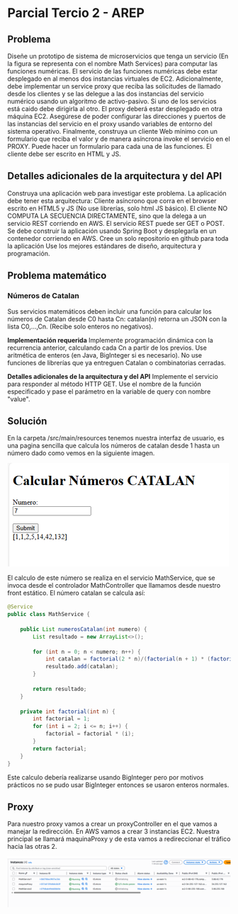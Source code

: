 # Parcial Tercio 2 - AREP

## Problema

Diseñe un prototipo de sistema de microservicios que tenga un servicio (En la figura se representa con el nombre Math Services) para computar las funciones numéricas.  El servicio de las funciones numéricas debe estar desplegado en al menos dos instancias virtuales de EC2. Adicionalmente, debe implementar un service proxy que reciba las solicitudes de llamado desde los clientes  y se las delegue a las dos instancias del servicio numérico usando un algoritmo de activo-pasivo. Si uno de los servicios está caido debe dirigirla al otro.  El proxy deberá estar desplegado en otra máquina EC2. Asegúrese de poder configurar las direcciones y puertos de las instancias del servicio en el proxy usando variables de entorno del sistema operativo.  Finalmente, construya un cliente Web mínimo con un formulario que reciba el valor y de manera asíncrona invoke el servicio en el PROXY. Puede hacer un formulario para cada una de las funciones. El cliente debe ser escrito en HTML y JS.

## Detalles adicionales de la arquitectura y del API

Construya una aplicación web para investigar este problema. La aplicación debe tener esta arquitectura:
Cliente asíncrono que corra en el browser escrito en HTML5 y JS (No use librerías, solo html JS básico). 
El cliente NO COMPUTA LA SECUENCIA DIRECTAMENTE, sino que la delega a un servicio REST corriendo en AWS.
El servicio REST puede ser GET o POST.
Se debe construir la aplicación usando Spring Boot y desplegarla en un contenedor corriendo en AWS.
Cree un solo repositorio en github para toda la aplicación
Use los mejores estándares de diseño, arquitectura y programación.

## Problema matemático 

### Números de Catalan

Sus servicios matemáticos deben incluir una función para calcular los números de Catalan desde C0​ hasta Cn​: catalan(n) retorna un JSON con la lista C0​,…,Cn​. (Recibe solo enteros no negativos).

**Implementación requerida**
Implemente programación dinámica con la recurrencia anterior, calculando cada Cn​ a partir de los previos. Use aritmética de enteros (en Java, BigInteger si es necesario). No use funciones de librerías que ya entreguen Catalan o combinatorias cerradas.

**Detalles adicionales de la arquitectura y del API**
Implemente el servicio para responder al método HTTP GET. Use el nombre de la función especificado y pase el parámetro en la variable de query con nombre "value".


## Solución

En la carpeta /src/main/resources tenemos nuestra interfaz de usuario, es una pagina sencilla que calcula los números de catalan desde 1 hasta un número dado como vemos en la siguiente imagen.

![alt text](/img/image.png)

El calculo de este número se realiza en el servicio MathService, que se invoca desde el controlador MathController que llamamos desde nuestro front estático. El número catalan se calcula así:

```java
@Service
public class MathService {

    public List numerosCatalan(int numero) {
        List resultado = new ArrayList<>();

        for (int n = 0; n < numero; n++) {
            int catalan = factorial(2 * n)/(factorial(n + 1) * (factorial(n)));
            resultado.add(catalan);
        }

        return resultado;
    }

    private int factorial(int n) {
        int factorial = 1;
        for (int i = 2; i <= n; i++) {
            factorial = factorial * (i);
        }
        return factorial;
    }
}
```

Este calculo debería realizarse usando BigInteger pero por motivos prácticos no se pudo usar BigInteger entonces se usaron enteros normales.

## Proxy

Para nuestro proxy vamos a crear un proxyController en el que vamos a manejar la redirección.
En AWS vamos a crear 3 instancias EC2. Nuestra principal se llamará maquinaProxy y de esta vamos a redireccionar el tráfico hacia las otras 2.

![alt text](/img/image1.png)

